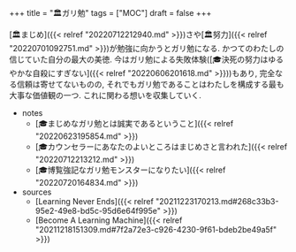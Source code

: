 +++
title = "🏛ガリ勉"
tags = ["MOC"]
draft = false
+++

[🏛まじめ]({{< relref "20220712212940.md" >}})さや[🏛努力]({{< relref "20220701092751.md" >}})が勉強に向かうとガリ勉になる. かつてのわたしの信じていた自分の最大の美徳. 今はガリ勉による失敗体験([🎓決死の努力はゆるやかな自殺にすぎない]({{< relref "20220606201618.md" >}}))もあり, 完全なる信頼は寄せてないものの, それでもガリ勉であることはわたしを構成する最も大事な価値観の一つ. これに関わる想いを収集していく.

-   notes
    -   [🎓まじめなガリ勉とは誠実であるということ]({{< relref "20220623195854.md" >}})
    -   [🎓カウンセラーにあなたのよいところはまじめさと言われた]({{< relref "20220712213212.md" >}})
    -   [🎓博覧強記なガリ勉モンスターになりたい]({{< relref "20220720164834.md" >}})
-   sources
    -   [Learning Never Ends]({{< relref "20211223170213.md#268c33b3-95e2-49e8-bd5c-95d6e64f995e" >}})
    -   [Become A Learning Machine]({{< relref "20211218151309.md#7f2a72e3-c926-4230-9f61-bdeb2be49a5f" >}})

